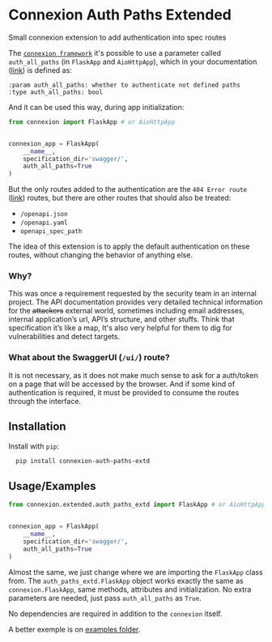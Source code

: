 
# Connexion Auth Paths Extended

Small connexion extension to add authentication into spec routes

The [`connexion framework`](https://github.com/zalando/connexion) it's possible to use a parameter called `auth_all_paths` (in `FlaskApp` and `AioHttpApp`), which in your documentation ([link](https://github.com/zalando/connexion/blob/2066503c5c9f30c2aaf98ad853ff8e16edd64826/connexion/apps/abstract.py#L35)) is defined as:

```text
:param auth_all_paths: whether to authenticate not defined paths
:type auth_all_paths: bool
```

And it can be used this way, during app initialization:

```python
from connexion import FlaskApp # or AioHttpApp


connexion_app = FlaskApp(
    __name__,
    specification_dir='swagger/',
    auth_all_paths=True
)
```

But the only routes added to the authentication are the `404 Error route` ([link](https://github.com/zalando/connexion/blob/2066503c5c9f30c2aaf98ad853ff8e16edd64826/connexion/apis/abstract.py#L121)) routes, but there are other routes that should also be treated:

- `/openapi.json`
- `/openapi.yaml`
- `openapi_spec_path`

The idea of this extension is to apply the default authentication on these routes, without changing the behavior of anything else.

### Why?

This was once a requirement requested by the security team in an internal project. The API documentation provides very detailed technical information for the ~~attackers~~ external world, sometimes including email addresses, internal application’s url, API’s structure, and other stuffs. Think that specification it’s like a map, It's also very helpful for them to dig for vulnerabilities and detect targets.

### What about the SwaggerUI (`/ui/`) route?

It is not necessary, as it does not make much sense to ask for a auth/token on a page that will be accessed by the browser. And if some kind of authentication is required, it must be provided to consume the routes through the interface.

## Installation

Install with `pip`:

```bash
  pip install connexion-auth-paths-extd
```

## Usage/Examples

```python
from connexion.extended.auth_paths_extd import FlaskApp # or AioHttpApp


connexion_app = FlaskApp(
    __name__,
    specification_dir='swagger/',
    auth_all_paths=True
)
```

Almost the same, we just change where we are importing the `FlaskApp` class from. The `auth_paths_extd.FlaskApp` object works exactly the same as `connexion.FlaskApp`, same methods, attributes and initialization. No extra parameters are needed, just pass `auth_all_paths` as `True`.

No dependencies are required in addition to the `connexion` itself.

A better exemple is on [examples folder](/example).
